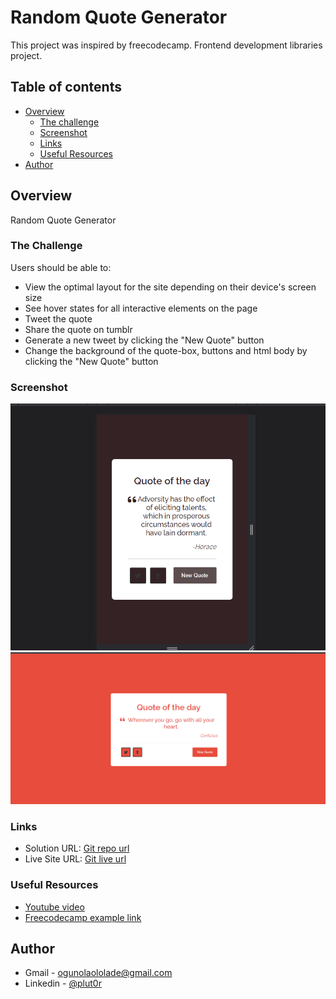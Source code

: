 # Random Quote Generator

This project was inspired by freecodecamp. Frontend development libraries project.


## Table of contents

- [Overview](#overview)
  - [The challenge](#the-challenge)
  - [Screenshot](#screenshot)
  - [Links](#links)
  - [Useful Resources](#useful-resources)
- [Author](#author)


## Overview

 Random Quote Generator

### The Challenge

 Users should be able to:

- View the optimal layout for the site depending on their device's screen size
- See hover states for all interactive elements on the page
- Tweet the quote
- Share the quote on tumblr
- Generate a new tweet by clicking the "New Quote" button
- Change the background of the quote-box, buttons and html body by clicking the "New Quote" button

### Screenshot

![mobile-preview](./resources/screenshots/quote-mobile-preview.png)
![desktop-preview](./resources/screenshots/quote-desktop-preview.png)

### Links

- Solution URL: [Git repo url](https://github.com/Plut0r/Insure)
- Live Site URL: [Git live url](https://insure-plut0r.netlify.app/)

### Useful Resources

- [Youtube video](https://www.youtube.com/c/CodingNepal) 
- [Freecodecamp example link](https://codepen.io/freeCodeCamp/full/qRZeGZ)

## Author

- Gmail - [ogunolaololade@gmail.com](mailto:ogunolaololade@gmail.com)
- Linkedin - [@plut0r](www.linkedin.com/in/plut0r)


